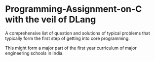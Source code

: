 # Programming-Assignment-on-C with the veil of DLang
A comprehensive list of question and solutions of typical problems that typically form the first step of getting into core programming.

This might form a major part of the first year curriculum of major engineering schools in India.                              
